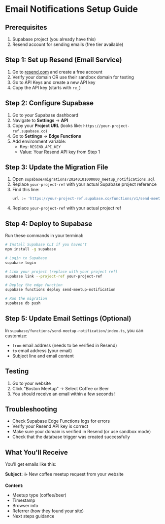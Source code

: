 # Email Notifications Setup Guide

## Prerequisites
1. Supabase project (you already have this)
2. Resend account for sending emails (free tier available)

## Step 1: Set up Resend (Email Service)
1. Go to [resend.com](https://resend.com) and create a free account
2. Verify your domain OR use their sandbox domain for testing
3. Go to API Keys and create a new API key
4. Copy the API key (starts with `re_`)

## Step 2: Configure Supabase
1. Go to your Supabase dashboard
2. Navigate to **Settings** → **API** 
3. Copy your **Project URL** (looks like: `https://your-project-ref.supabase.co`)
4. Go to **Settings** → **Edge Functions**
5. Add environment variable:
   - Key: `RESEND_API_KEY`
   - Value: Your Resend API key from Step 1

## Step 3: Update the Migration File
1. Open `supabase/migrations/20240101000000_meetup_notifications.sql`
2. Replace `your-project-ref` with your actual Supabase project reference
3. Find this line:
   ```sql
   url := 'https://your-project-ref.supabase.co/functions/v1/send-meetup-notification',
   ```
4. Replace `your-project-ref` with your actual project ref

## Step 4: Deploy to Supabase
Run these commands in your terminal:

```bash
# Install Supabase CLI if you haven't
npm install -g supabase

# Login to Supabase
supabase login

# Link your project (replace with your project ref)
supabase link --project-ref your-project-ref

# Deploy the edge function
supabase functions deploy send-meetup-notification

# Run the migration
supabase db push
```

## Step 5: Update Email Settings (Optional)
In `supabase/functions/send-meetup-notification/index.ts`, you can customize:
- `from` email address (needs to be verified in Resend)
- `to` email address (your email)
- Subject line and email content

## Testing
1. Go to your website
2. Click "Boston Meetup" → Select Coffee or Beer
3. You should receive an email within a few seconds!

## Troubleshooting
- Check Supabase Edge Functions logs for errors
- Verify your Resend API key is correct
- Make sure your domain is verified in Resend (or use sandbox mode)
- Check that the database trigger was created successfully

## What You'll Receive
You'll get emails like this:

**Subject:** ☕ New coffee meetup request from your website

**Content:**
- Meetup type (coffee/beer)
- Timestamp
- Browser info
- Referrer (how they found your site)
- Next steps guidance 